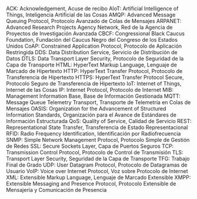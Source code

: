 ACK: Acknowledgement, Acuse de recibo
AIoT: Artificial Intelligence of Things, Inteligencia Artificial de las Cosas
AMQP: Advanced Message Queuing Protocol, Protocolo Avanzado de Colas de Mensajes
ARPANET: Advanced Research Projects Agency Network, Red de la Agencia de Proyectos de Investigación Avanzada
CBCF: Congressional Black Caucus Foundation, Fundación del Caucus Negro del Congreso de los Estados Unidos
CoAP: Constrained Application Protocol, Protocolo de Aplicación Restringida
DDS: Data Distribution Service, Servicio de Distribución de Datos
DTLS: Data Transport Layer Security, Protocolo de Seguridad de la Capa de Transporte
HTML: HyperText Markup Language, Lenguaje de Marcado de Hipertexto
HTTP: HyperText Transfer Protocol, Protocolo de Transferencia de Hipertexto
HTTPS: HyperText Transfer Protocol Secure, Protocolo Seguro de Transferencia de Hipertexto
IoT: Internet of Things, Internet de las Cosas
IP: Internet Protocol, Protocolo de Internet
MIB: Management Information Base, Base de Información Gestionada
MQTT: Message Queue Telemetry Transport, Transporte de Telemetría en Colas de Mensajes
OASIS: Organization for the Advancement of Structured Information Standards, Organización para el Avance de Estándares de Información Estructurada
QoS: Quality of Service, Calidad de Servicio
REST: Representational State Transfer, Transferencia de Estado Representacional
RFID: Radio Frequency Identification, Identificación por Radiofrecuencia
SNMP: Simple Network Management Protocol, Protocolo Simple de Gestión de Redes
SSL: Secure Sockets Layer, Capa de Puertos Seguros
TCP: Transmission Control Protocol, Protocolo de Control de Transmisión
TLS: Transport Layer Security, Seguridad de la Capa de Transporte
TFG: Trabajo Final de Grado
UDP: User Datagram Protocol, Protocolo de Datagramas de Usuario
VoIP: Voice over Internet Protocol, Voz sobre Protocolo de Internet
XML: Extensible Markup Language, Lenguaje de Marcado Extensible
XMPP: Extensible Messaging and Presence Protocol, Protocolo Extensible de Mensajería y Comunicación de Presencia
